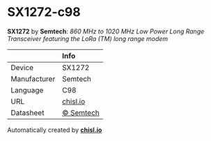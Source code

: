 # SX1272-c98

**SX1272** by **Semtech**: *860 MHz to 1020 MHz Low Power Long Range Transceiver featuring the LoRa (TM) long range modem*

|              | Info                         |
|:-------------|:-----------------------------|
| Device       | SX1272                        |
| Manufacturer | Semtech |
| Language     | C98 |
| URL          | [chisl.io](https://chisl.io/v/SX1272?t=c&r=98) |
| Datasheet    | [&copy; Semtech](https://www.semtech.com/uploads/documents/sx1272.pdf) |

Automatically created by **[chisl.io](https://chisl.io)**
